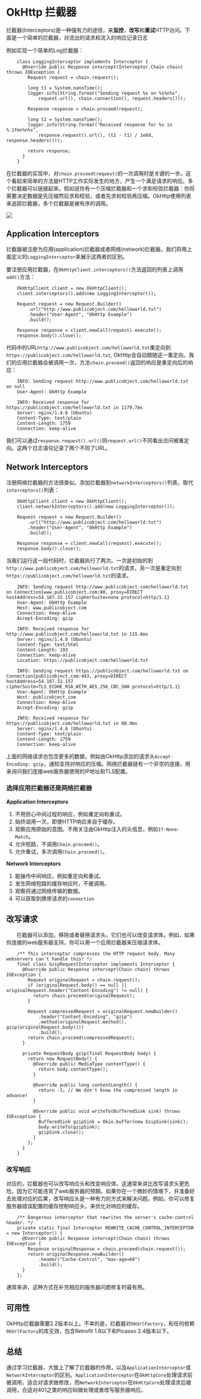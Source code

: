 # OkHttp 拦截器

拦截器(Interceptors)是一种强有力的途径，来**监控**，**改写**和**重试**HTTP访问。下面是一个简单的拦截器，对流出的请求和流入的响应记录日志


例如实现一个简单的Log拦截器：

```
    class LoggingInterceptor implements Interceptor {
      @Override public Response intercept(Interceptor.Chain chain) throws IOException {
        Request request = chain.request();
    
        long t1 = System.nanoTime();
        logger.info(String.format("Sending request %s on %s%n%s",
            request.url(), chain.connection(), request.headers()));
    
        Response response = chain.proceed(request);
    
        long t2 = System.nanoTime();
        logger.info(String.format("Received response for %s in %.1fms%n%s",
            response.request().url(), (t2 - t1) / 1e6d, response.headers()));
    
        return response;
      }
    }
```

在拦截器的实现中，对`chain.proceed(request)`的一次调用时是关键的一步。这个看起来简单的方法是HTTP工作实际发生的地方，产生一个满足请求的响应。多个拦截器可以链接起来。假如说你有一个压缩拦截器和一个求和校验拦截器：你将需要决定数据是先压缩然后求和校验，或者先求和校验再压缩。OkHttp使用列表来追踪拦截器，多个拦截器是被有序的调用。

![](https://raw.githubusercontent.com/wiki/square/okhttp/interceptors@2x.png)

## Application Interceptors

拦截器被注册为应用(application)拦截器或者网络(network)拦截器。我们将用上面定义的`LoggingInterceptor`来展示这两者的区别。

要注册应用拦截器，在`OkHttpClient.interceptors()`方法返回的列表上调用`add()`方法：

```
    OkHttpClient client = new OkHttpClient();
    client.interceptors().add(new LoggingInterceptor());

    Request request = new Request.Builder()
        .url("http://www.publicobject.com/helloworld.txt")
        .header("User-Agent", "OkHttp Example")
        .build();
    
    Response response = client.newCall(request).execute();
    response.body().close();
```

代码中的URL`http://www.publicobject.com/helloworld.txt`重定向到`https://publicobject.com/helloworld.txt`, OkHttp会自动跟随这一重定向。我们的应用拦截器会被调用一次，方法`chain.proceed()`返回的响应是重定向后的响应：

```
    INFO: Sending request http://www.publicobject.com/helloworld.txt on null
    User-Agent: OkHttp Example

    INFO: Received response for https://publicobject.com/helloworld.txt in 1179.7ms
    Server: nginx/1.4.6 (Ubuntu)
    Content-Type: text/plain
    Content-Length: 1759
    Connection: keep-alive
```

我们可以通过`response.request().url()`同`request.url()`不同看出访问被重定向。这两个日志语句记录了两个不同了URL。

## Network Interceptors

注册网络拦截器的方法很类似。添加拦截器到`networkInterceptors()`列表，取代`interceptors()`列表：

```
    OkHttpClient client = new OkHttpClient();
    client.networkInterceptors().add(new LoggingInterceptor());

    Request request = new Request.Builder()
        .url("http://www.publicobject.com/helloworld.txt")
        .header("User-Agent", "OkHttp Example")
        .build();

    Response response = client.newCall(request).execute();
    response.body().close();
```

当我们运行这一段代码时，拦截器执行了两次。一次是初始的到`http://www.publicobject.com/helloworld.txt`的请求，另一次是重定向到`https://publicobject.com/helloworld.txt`的请求。

```
    INFO: Sending request http://www.publicobject.com/helloworld.txt on Connection{www.publicobject.com:80, proxy=DIRECT hostAddress=54.187.32.157 cipherSuite=none protocol=http/1.1}
    User-Agent: OkHttp Example
    Host: www.publicobject.com
    Connection: Keep-Alive
    Accept-Encoding: gzip
    
    INFO: Received response for http://www.publicobject.com/helloworld.txt in 115.6ms
    Server: nginx/1.4.6 (Ubuntu)
    Content-Type: text/html
    Content-Length: 193
    Connection: keep-alive
    Location: https://publicobject.com/helloworld.txt
    
    INFO: Sending request https://publicobject.com/helloworld.txt on Connection{publicobject.com:443, proxy=DIRECT hostAddress=54.187.32.157 cipherSuite=TLS_ECDHE_RSA_WITH_AES_256_CBC_SHA protocol=http/1.1}
    User-Agent: OkHttp Example
    Host: publicobject.com
    Connection: Keep-Alive
    Accept-Encoding: gzip
    
    INFO: Received response for https://publicobject.com/helloworld.txt in 80.9ms
    Server: nginx/1.4.6 (Ubuntu)
    Content-Type: text/plain
    Content-Length: 1759
    Connection: keep-alive
```

上面的网络请求也包含更多的数据，例如由OkHttp添加的请求头`Accept-Encoding: gzip`，通知支持对响应的压缩。网络拦截器链有一个非空的连接，用来询问我们连接web服务器使用的IP地址和TLS配置。


### 选择应用拦截器还是网络拦截器

**Application Interceptors**

1.  不用担心中间过程的响应，例如重定向和重试。
2.  始终调用一次，即使HTTP响应来自于缓存。
3.  观察应用原始的意图。不用关注由OkHttp注入的头信息，例如`If-None-Match`。
4.  允许短路，不调用`Chain.proceed()`。
5.  允许重试，多次调用`Chain.proceed()`。

**Network Interceptors**

1.  能操作中间响应，例如重定向和重试。
2.  发生网络短路的缓存响应时，不被调用。
3.  观察将通过网络传输的数据。
4.  可以获取到携带请求的`connection`

## 改写请求

　　拦截器可以添加，移除或者替换请求头。它们也可以改变请求体。例如，如果你连接的web服务器支持，你可以用一个应用拦截器来压缩请求体。

```
    /** This interceptor compresses the HTTP request body. Many webservers can't handle this! */
    final class GzipRequestInterceptor implements Interceptor {
      @Override public Response intercept(Chain chain) throws IOException {
        Request originalRequest = chain.request();
        if (originalRequest.body() == null || originalRequest.header("Content-Encoding") != null) {
          return chain.proceed(originalRequest);
        }
    
        Request compressedRequest = originalRequest.newBuilder()
            .header("Content-Encoding", "gzip")
            .method(originalRequest.method(), gzip(originalRequest.body()))
            .build();
        return chain.proceed(compressedRequest);
      }
    
      private RequestBody gzip(final RequestBody body) {
        return new RequestBody() {
          @Override public MediaType contentType() {
            return body.contentType();
          }
    
          @Override public long contentLength() {
            return -1; // We don't know the compressed length in advance!
          }
    
          @Override public void writeTo(BufferedSink sink) throws IOException {
            BufferedSink gzipSink = Okio.buffer(new GzipSink(sink));
            body.writeTo(gzipSink);
            gzipSink.close();
          }
        };
      }
    }
```

### 改写响应

对应的，拦截器也可以改写响应头和改变响应体。这通常来讲比改写请求头更危险，因为它可能违背了web服务器的预期。如果你在一个微妙的情境下，并准备好去处理对应的后果，改写响应头是一种有力的方式来解决问题。例如，你可以修复服务器错误配置的缓存控制响应头，来优化对响应的缓存。

```
    /** Dangerous interceptor that rewrites the server's cache-control header. */
    private static final Interceptor REWRITE_CACHE_CONTROL_INTERCEPTOR = new Interceptor() {
      @Override public Response intercept(Chain chain) throws IOException {
        Response originalResponse = chain.proceed(chain.request());
        return originalResponse.newBuilder()
            .header("Cache-Control", "max-age=60")
            .build();
      }
    };
```

通常来讲，这种方式在补充相应的服务器问题修复时最有用。

## 可用性

OkHttp拦截器需要2.2版本以上。不幸的是，拦截器对`OkUrlFactory`，和任何依赖`OkUrlFactory`的库无效，包含Retrofit 1.8以下和Picasso 2.4版本以下。

## 总结

通过学习拦截器，大致上了解了拦截器的作用，以及`ApplicationInterceptor`或`NetworkInterceptor`的区别。`ApplicationInterceptor`在`OkHttpCore`处理请求前被调用，适合对请求做修改，而`NetworkInterceptor`在`OkHttpCore`处理请求后被调用，合适对401之类的响应码做处理或者改写服务器响应。